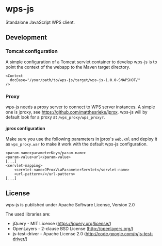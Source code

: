 # wps-js

Standalone JavaScript WPS client.

## Development

### Tomcat configuration

A simple configuration of a Tomcat servlet container to develop wps-js is to point the context of the webapp to the Maven target directory.

```
<Context 
  docBase="/your/path/to/wps-js/target/wps-js-1.0.0-SNAPSHOT/" 
/>
```

### Proxy

wps-js needs a proxy server to connect to WPS server instances. A simple one is jproxy, see https://github.com/matthesrieke/jprox. wps-js will by default look for a proxy at ``/wps_proxy/wps_proxy?``.

#### jprox configuration

Make sure you use the following parameters in jprox's ``web.xml`` and deploy it as ``wps_proxy.war`` to make it work with the default wps-js configuration.

```
<param-name>parameterKey</param-name>
<param-value>url</param-value>
[...]
<servlet-mapping>
	<servlet-name>JProxViaParameterServlet</servlet-name>
	<url-pattern>/</url-pattern>
[...]
```

## License

wps-js is published under Apache Software License, Version 2.0

The used libraries are:

* jQuery - MIT License (https://jquery.org/license/)
* OpenLayers - 2-clause BSD License (http://openlayers.org/)
* js-test-driver - Apache License 2.0 (http://code.google.com/p/js-test-driver/)
